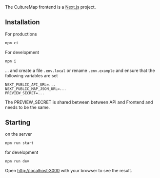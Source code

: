 The CultureMap frontend is a [Next.js](https://nextjs.org/) project.

## Installation

For productions

```bash
npm ci 
```

For development

```bash
npm i 
```

... and create a file `.env.local` or rename `.env.example` and ensure that the following variables are set

```
NEXT_PUBLIC_API_URL=...
NEXT_PUBLIC_MAP_JSON_URL=...
PREVIEW_SECRET=...
```

The PREVIEW_SECRET is shared between between API and Frontend and needs to be the same.

## Starting

on the server

```bash
npm run start
```

for development

```bash
npm run dev
```

Open [http://localhost:3000](http://localhost:3000) with your browser to see the result.
